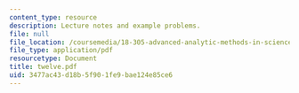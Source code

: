 ```yaml
---
content_type: resource
description: Lecture notes and example problems.
file: null
file_location: /coursemedia/18-305-advanced-analytic-methods-in-science-and-engineering-fall-2004/3477ac43d18b5f901fe9bae124e85ce6_twelve.pdf
file_type: application/pdf
resourcetype: Document
title: twelve.pdf
uid: 3477ac43-d18b-5f90-1fe9-bae124e85ce6
---
```

